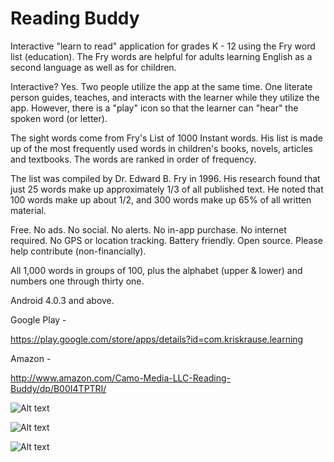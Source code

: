 Reading Buddy
=============

Interactive "learn to read" application for grades K - 12 using the Fry word list (education).  The Fry words are helpful for adults learning English as a second language as well as for children.

Interactive?  Yes.  Two people utilize the app at the same time.  One literate person guides, teaches, and interacts with the learner while they utilize the app.  However, there is a "play" icon so that the learner can "hear" the spoken word (or letter).

The sight words come from Fry's List of 1000 Instant words. His list is made up of the most frequently used words in children's books, novels, articles and textbooks. The words are ranked in order of frequency.

The list was compiled by Dr. Edward B. Fry in 1996.  His research found that just 25 words make up approximately 1/3 of all published text. He noted that 100 words make up about 1/2, and 300 words make up 65% of all written material.

Free.  No ads.  No social.  No alerts.  No in-app purchase.  No internet required.  No GPS or location tracking. Battery friendly.  Open source. Please help contribute (non-financially).

All 1,000 words in groups of 100, plus the alphabet (upper &amp; lower) and numbers one through thirty one.

Android 4.0.3 and above.

Google Play -

https://play.google.com/store/apps/details?id=com.kriskrause.learning

Amazon -

http://www.amazon.com/Camo-Media-LLC-Reading-Buddy/dp/B00I4TPTRI/


![Alt text](https://googledrive.com/host/0ByqChrWctKv4UzlOZEpDMWowclk/LearningApp/letter.png)

![Alt text](https://googledrive.com/host/0ByqChrWctKv4UzlOZEpDMWowclk/LearningApp/word.png)

![Alt text](https://googledrive.com/host/0ByqChrWctKv4UzlOZEpDMWowclk/LearningApp/settings.png)

